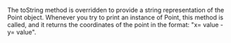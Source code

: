 The toString method is overridden to provide a string representation of the Point object.
Whenever you try to print an instance of Point, this method is called, and it returns the coordinates of the point in the format: "x= value - y= value".